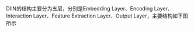 DIIN的结构主要分为五层，分别是Embedding Layer、Encoding Layer、Interaction Layer、Feature Extraction Layer、Output Layer，主要结构如下图所示
